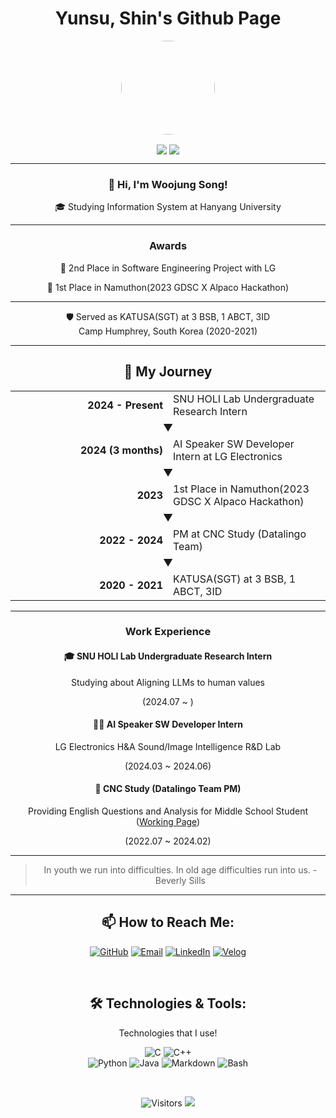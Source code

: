 <h1 align="center">Yunsu, Shin's Github Page</h1>
<p align="center">
  <img src="https://avatars.githubusercontent.com/u/105193807?s=96&v=4" width="150" style="border-radius: 50%;">
</p>
<p align="center">
  <img align='center' src="http://mazandi.herokuapp.com/api?handle=ys10&theme=cold">
  <img align='center' src="http://mazassumnida.wtf/api/v2/generate_badge?boj=ys10">
</p>
<div align="center">   
  <hr>
  <h3>👋 Hi, I'm Woojung Song!</h3>
  
  <p>🎓 Studying Information System at Hanyang University</p>
  <hr>
  <h3>Awards</h3>
  <p>🥈 2nd Place in Software Engineering Project with LG</p>
  <p>🥇 1st Place in Namuthon(2023 GDSC X Alpaco Hackathon)</p>
  <hr>
  <p>🛡️ Served as KATUSA(SGT) at 3 BSB, 1 ABCT, 3ID <br>
    Camp Humphrey, South Korea (2020-2021)</p>
  <hr>
  
  <!-- GitHub-compatible Vertical Timeline -->
  <h2 align="center">🚀 My Journey</h2>

  <table>
    <tr>
      <td width="50%" align="right"><strong>2024 - Present</strong></td>
      <td width="50%">SNU HOLI Lab Undergraduate Research Intern</td>
    </tr>
    <tr>
      <td colspan="2" align="center">▼</td>
    </tr>
    <tr>
      <td width="50%" align="right"><strong>2024 (3 months)</strong></td>
      <td width="50%">AI Speaker SW Developer Intern at LG Electronics</td>
    </tr>
    <tr>
      <td colspan="2" align="center">▼</td>
    </tr>
    <tr>
      <td width="50%" align="right"><strong>2023</strong></td>
      <td width="50%">1st Place in Namuthon(2023 GDSC X Alpaco Hackathon)</td>
    </tr>
    <tr>
      <td colspan="2" align="center">▼</td>
    </tr>
    <tr>
      <td width="50%" align="right"><strong>2022 - 2024</strong></td>
      <td width="50%">PM at CNC Study (Datalingo Team)</td>
    </tr>
    <tr>
      <td colspan="2" align="center">▼</td>
    </tr>
    <tr>
      <td width="50%" align="right"><strong>2020 - 2021</strong></td>
      <td width="50%">KATUSA(SGT) at 3 BSB, 1 ABCT, 3ID</td>
    </tr>
  </table>

  <hr>
   <h3>Work Experience</h3> 
    <h4>🎓 SNU HOLI Lab Undergraduate Research Intern </h4>
    <p>Studying about Aligning LLMs to human values</p>
    <p>(2024.07 ~ )</p>
    <h4>👨‍💻 AI Speaker SW Developer Intern </h4>
    <p>LG Electronics H&A Sound/Image Intelligence R&D Lab</p>
    <p>(2024.03 ~ 2024.06)</p>
    <h4>🤝 CNC Study (Datalingo Team PM) </h4>
    <p>Providing English Questions and Analysis for Middle School Student (<a href="https://www.cncscore.com/">Working Page</a>)</p>  
    <p>(2022.07 ~ 2024.02)</p>
     <hr>
  <blockquote>
    <p>In youth we run into difficulties. In old age difficulties run into us.  - Beverly Sills</p>
  </blockquote>
  <hr>
  <h2 align="center">📫 How to Reach Me:</h2>
<p align="center">
  <a href="https://github.com/opusdeisong" target="_blank"><img alt="GitHub" src="https://img.shields.io/badge/GitHub-100000?style=for-the-badge&logo=github&logoColor=white" /></a>
  <a href="mailto:opusdeisong@gmail.com" target="_blank"><img alt="Email" src="https://img.shields.io/badge/Email-D14836?style=for-the-badge&logo=gmail&logoColor=white" /></a>
  <a href="https://www.linkedin.com/in/opusdeisong//" target="_blank"><img alt="LinkedIn" src="https://img.shields.io/badge/LinkedIn-0077B5?style=for-the-badge&logo=linkedin&logoColor=white" /></a>
  <a href="https://velog.io/@qui_procedit" target="_blank"><img alt="Velog" src="https://img.shields.io/badge/Velog-20C997?style=for-the-badge&logo=velog&logoColor=white" /></a>
</p>
  <br>
  <h2>🛠️ Technologies & Tools:</h2>
  <p>Technologies that I use!</p>
  <img src="https://img.shields.io/badge/C-A8B9CC?style=for-the-badge&logo=c&logoColor=black" alt="C" />
  <img src="https://img.shields.io/badge/C%2B%2B-00599C?style=for-the-badge&logo=cplusplus&logoColor=white" alt="C++" /><br>
  <img src="https://img.shields.io/badge/Python-3776AB?style=for-the-badge&logo=python&logoColor=white" alt="Python" />
  <img src="https://img.shields.io/badge/Java-ED8B00?style=for-the-badge&logo=java&logoColor=white" alt="Java" />
  <img src="https://img.shields.io/badge/Markdown-000000?style=for-the-badge&logo=markdown&logoColor=white" alt="Markdown" />
  <img src="https://img.shields.io/badge/Bash-4EAA25?style=for-the-badge&logo=gnu-bash&logoColor=white" alt="Bash" />
</div>
<p>&nbsp;</p>
<p align="center">
  <img src="https://komarev.com/ghpvc/?username=opusdeisong&color=blue&style=flat-square" alt="Visitors">
  <img src="https://hits.seeyoufarm.com/api/count/incr/badge.svg?url=https%3A%2F%2Fgithub.com%2Fopusdeisong&count_bg=%2379C83D&title_bg=%23555555&icon=&icon_color=%23E7E7E7&title=hits&edge_flat=false">
</p>
